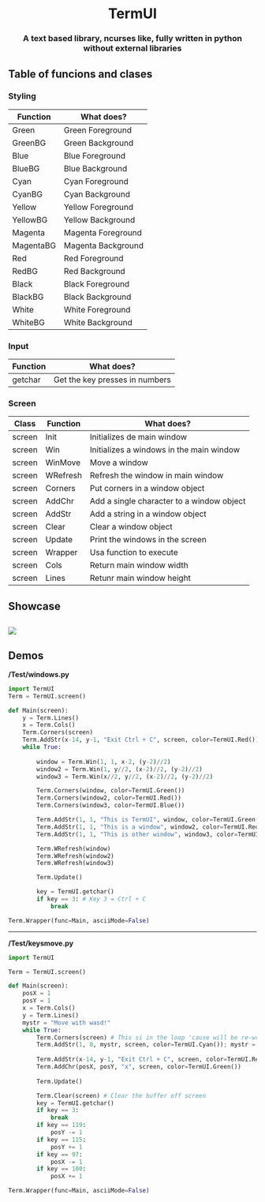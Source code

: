 <h1 align="center">TermUI</h1>
<h3 align="center">
A text based library, ncurses like, fully written in python without external libraries</h3>

## Table of funcions and clases
### Styling
| Function | What does?        |
| ---      | ---               | 
| Green    | Green Foreground  |
| GreenBG  | Green Background  |
| Blue     | Blue Foreground   |
| BlueBG   | Blue Background   |
| Cyan     | Cyan Foreground   |
| CyanBG   | Cyan Background   |
| Yellow   | Yellow Foreground |
| YellowBG | Yellow Background |
| Magenta  | Magenta Foreground|
| MagentaBG| Magenta Background|
| Red      | Red Foreground    |
| RedBG    | Red Background    |
| Black    | Black Foreground  |
| BlackBG  | Black Background  |
| White    | White Foreground  |
| WhiteBG  | White Background  |
### Input
| Function | What does?                    |
| ---      | ---                           | 
| getchar  | Get the key presses in numbers|
### Screen
| Class  | Function | What does?                               |
| ---    | ---      | ---                                      |
| screen | Init     | Initializes de main window               |
| screen | Win      | Initializes a windows in the main window |
| screen | WinMove  | Move a window                            |
| screen | WRefresh | Refresh the window in main window        |
| screen | Corners  | Put corners in a window object           |
| screen | AddChr   | Add a single character to a window object|
| screen | AddStr   | Add a string in a window object          |
| screen | Clear    | Clear a window object                    |
| screen | Update   | Print the windows in the screen          |
| screen | Wrapper  | Usa function to execute                  |
| screen | Cols     | Return main window width                 |
| screen | Lines    | Retunr main window height                |  

## Showcase
![](https://github.com/LBY-L/TermUI/blob/main/showcase.gif)
---

## Demos 
**/Test/windows.py**
```python
import TermUI
Term = TermUI.screen()

def Main(screen):
    y = Term.Lines()
    x = Term.Cols()
    Term.Corners(screen)
    Term.AddStr(x-14, y-1, "Exit Ctrl + C", screen, color=TermUI.Red())
    while True:
        
        window = Term.Win(1, 1, x-2, (y-2)//2)
        window2 = Term.Win(1, y//2, (x-2)//2, (y-2)//2)
        window3 = Term.Win(x//2, y//2, (x-2)//2, (y-2)//2)

        Term.Corners(window, color=TermUI.Green())
        Term.Corners(window2, color=TermUI.Red())
        Term.Corners(window3, color=TermUI.Blue())

        Term.AddStr(1, 1, "This is TermUI", window, color=TermUI.Green())
        Term.AddStr(1, 1, "This is a window", window2, color=TermUI.Red())
        Term.AddStr(1, 1, "This is other window", window3, color=TermUI.Blue())

        Term.WRefresh(window)
        Term.WRefresh(window2)
        Term.WRefresh(window3)

        Term.Update()

        key = TermUI.getchar()
        if key == 3: # Key 3 = Ctrl + C
            break

Term.Wrapper(func=Main, asciiMode=False)
```
---
**/Test/keysmove.py**
```python
import TermUI

Term = TermUI.screen()

def Main(screen):
    posX = 1
    posY = 1
    x = Term.Cols()
    y = Term.Lines()
    mystr = "Move with wasd!"
    while True:
        Term.Corners(screen) # This si in the loop 'cause will be re-written
        Term.AddStr(1, 0, mystr, screen, color=TermUI.Cyan()); mystr = ""
        
        Term.AddStr(x-14, y-1, "Exit Ctrl + C", screen, color=TermUI.Red())
        Term.AddChr(posX, posY, "x", screen, color=TermUI.Green())
        
        Term.Update()

        Term.Clear(screen) # Clear the buffer off screen
        key = TermUI.getchar()
        if key == 3:
            break
        if key == 119:
            posY -= 1
        if key == 115:
            posY += 1
        if key == 97:
            posX -= 1
        if key == 100:
            posX += 1

Term.Wrapper(func=Main, asciiMode=False)
```
